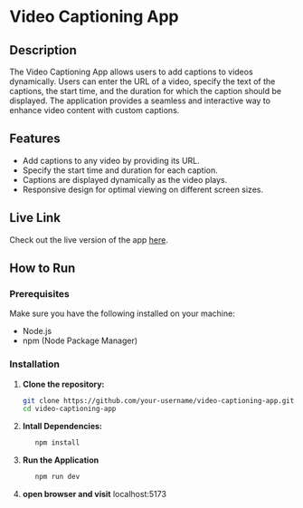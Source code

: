# Video Captioning App

## Description

The Video Captioning App allows users to add captions to videos dynamically. Users can enter the URL of a video, specify the text of the captions, the start time, and the duration for which the caption should be displayed. The application provides a seamless and interactive way to enhance video content with custom captions.

## Features

- Add captions to any video by providing its URL.
- Specify the start time and duration for each caption.
- Captions are displayed dynamically as the video plays.
- Responsive design for optimal viewing on different screen sizes.

## Live Link

Check out the live version of the app [here](https://your-live-link.com).

## How to Run

### Prerequisites

Make sure you have the following installed on your machine:

- Node.js
- npm (Node Package Manager)

### Installation

1. **Clone the repository:**
   ```bash
   git clone https://github.com/your-username/video-captioning-app.git
   cd video-captioning-app
2. **Intall Dependencies:**
   ```bash
      npm install
3. **Run the Application**
   ```bash
      npm run dev
3. **open browser and visit**
      localhost:5173
